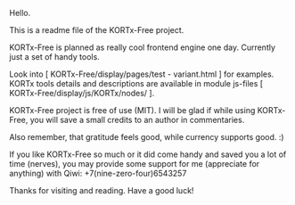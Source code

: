 Hello.

This is a readme file of the KORTx-Free project.

KORTx-Free is planned as really cool frontend engine one day. Currently just a set of handy tools.

Look into [ KORTx-Free/display/pages/test - variant.html ] for examples. KORTx tools details and descriptions are available in module js-files [ KORTx-Free/display/js/KORTx/nodes/ ].

KORTx-Free project is free of use (MIT). I will be glad if while using KORTx-Free, you will save a small credits to an author in commentaries.

Also remember, that gratitude feels good, while currency supports good. :)

If you like KORTx-Free so much or it did come handy and saved you a lot of time (nerves), you may provide some support for me (appreciate for anything)
with Qiwi:
+7(nine-zero-four)6543257

Thanks for visiting and reading. Have a good luck!
